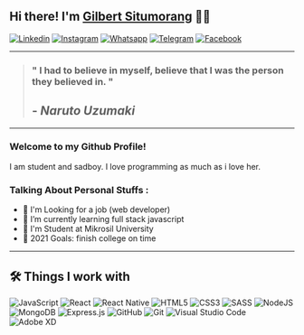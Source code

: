 ## **Hi there! I'm [Gilbert Situmorang](https://gilbertsitumorang30.github.io/)** 👋😁

[![Linkedin][badgeslinkedin]][urllinkedin]
[![Instagram][badgesinstagram]][urlinstagram]
[![Whatsapp][badgeswhatsapp]][urlwhatsapp]
[![Telegram][badgestelegram]][urltelegram]
[![Facebook][badgesfacebook]][urlfacebook]

---

> ### " I had to believe in myself, believe that I was the person they believed in. "
>
> ## - **_Naruto Uzumaki_**

---

### Welcome to my Github Profile!

I am student and sadboy. I love programming as much as i love her.

### **Talking About Personal Stuffs :**

- 🔭 I'm Looking for a job (web developer)
- 🌱 I’m currently learning full stack javascript
- 🏢 I'm Student at Mikrosil University
- 🥅 2021 Goals: finish college on time

---

## 🛠️ **Things I work with**

<!--- Assets --->

<!--- Social Badges --->

[badgeslinkedin]: https://img.shields.io/badge/linkedin-%230077B5.svg?style=for-the-badge&logo=linkedin&logoColor=white
[badgestwitter]: https://img.shields.io/badge/<handle>-%231DA1F2.svg?style=for-the-badge&logo=Twitter&logoColor=white
[badgestelegram]: https://img.shields.io/badge/Telegram-2CA5E0?style=for-the-badge&logo=telegram&logoColor=white
[badgeswhatsapp]: https://img.shields.io/badge/WhatsApp-25D366?style=for-the-badge&logo=whatsapp&logoColor=white
[badgesinstagram]: https://img.shields.io/badge/instagram-%23E4405F.svg?style=for-the-badge&logo=Instagram&logoColor=white
[badgesgmail]: https://img.shields.io/badge/Gmail-D14836?style=for-the-badge&logo=gmail&logoColor=white
[badgesfacebook]: https://img.shields.io/badge/Facebook-%231877F2.svg?style=for-the-badge&logo=Facebook&logoColor=white

<!--- Social Url --->

[urllinkedin]: https://www.linkedin.com/in/gilbert-situmorang-aa800a210/
[urlinstagram]: https://www.instagram.com/gilberdsitumorang/
[urlfacebook]: https://www.facebook.com/gilberd.situmorang.9/
[urlwhatsapp]: https://api.whatsapp.com/send?phone=6282166212356
[urltelegram]: https://t.me/GilbertFS
[urlgmail]: https://t.me/GilbertFS

<!--- Tools Badges --->

![JavaScript](https://img.shields.io/badge/javascript-%23323330.svg?style=for-the-badge&logo=javascript&logoColor=%23F7DF1E)
![React](https://img.shields.io/badge/react-%2320232a.svg?style=for-the-badge&logo=react&logoColor=%2361DAFB)
![React Native](https://img.shields.io/badge/react_native-%2320232a.svg?style=for-the-badge&logo=react&logoColor=%2361DAFB)
![HTML5](https://img.shields.io/badge/html5-%23E34F26.svg?style=for-the-badge&logo=html5&logoColor=white)
![CSS3](https://img.shields.io/badge/css3-%231572B6.svg?style=for-the-badge&logo=css3&logoColor=white)
![SASS](https://img.shields.io/badge/SASS-hotpink.svg?style=for-the-badge&logo=SASS&logoColor=white)
![NodeJS](https://img.shields.io/badge/node.js-6DA55F?style=for-the-badge&logo=node.js&logoColor=white)
![MongoDB](https://img.shields.io/badge/MongoDB-%234ea94b.svg?style=for-the-badge&logo=mongodb&logoColor=white)
![Express.js](https://img.shields.io/badge/express.js-%23404d59.svg?style=for-the-badge&logo=express&logoColor=%2361DAFB)
![GitHub](https://img.shields.io/badge/github-%23121011.svg?style=for-the-badge&logo=github&logoColor=white)
![Git](https://img.shields.io/badge/git-%23F05033.svg?style=for-the-badge&logo=git&logoColor=white)
![Visual Studio Code](https://img.shields.io/badge/Visual%20Studio%20Code-0078d7.svg?style=for-the-badge&logo=visual-studio-code&logoColor=white)
![Adobe XD](https://img.shields.io/badge/Adobe%20XD-470137?style=for-the-badge&logo=Adobe%20XD&logoColor=#FF61F6)
